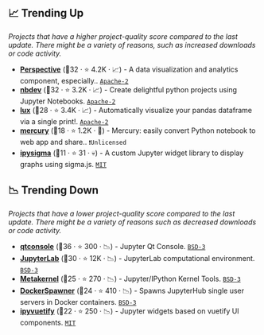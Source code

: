 ## 📈 Trending Up

_Projects that have a higher project-quality score compared to the last update. There might be a variety of reasons, such as increased downloads or code activity._

- <b><a href="https://github.com/finos/perspective">Perspective</a></b> (🥇32 ·  ⭐ 4.2K · 📈) - A data visualization and analytics component, especially.. <code><a href="http://bit.ly/3nYMfla">Apache-2</a></code>
- <b><a href="https://github.com/fastai/nbdev">nbdev</a></b> (🥈32 ·  ⭐ 3.2K · 📈) - Create delightful python projects using Jupyter Notebooks. <code><a href="http://bit.ly/3nYMfla">Apache-2</a></code>
- <b><a href="https://github.com/lux-org/lux">lux</a></b> (🥈28 ·  ⭐ 3.4K · 📈) - Automatically visualize your pandas dataframe via a single print!. <code><a href="http://bit.ly/3nYMfla">Apache-2</a></code>
- <b><a href="https://github.com/mljar/mercury">mercury</a></b> (🥉18 ·  ⭐ 1.2K · 🐣) - Mercury: easily convert Python notebook to web app and share.. <code>❗Unlicensed</code>
- <b><a href="https://github.com/Yomguithereal/ipysigma">ipysigma</a></b> (🥉11 ·  ⭐ 31 · 💀) - A custom Jupyter widget library to display graphs using sigma.js. <code><a href="http://bit.ly/34MBwT8">MIT</a></code>

## 📉 Trending Down

_Projects that have a lower project-quality score compared to the last update. There might be a variety of reasons such as decreased downloads or code activity._

- <b><a href="https://github.com/jupyter/qtconsole">qtconsole</a></b> (🥇36 ·  ⭐ 300 · 📉) - Jupyter Qt Console. <code><a href="http://bit.ly/3aKzpTv">BSD-3</a></code>
- <b><a href="https://github.com/jupyterlab/jupyterlab">JupyterLab</a></b> (🥈30 ·  ⭐ 12K · 📉) - JupyterLab computational environment. <code><a href="http://bit.ly/3aKzpTv">BSD-3</a></code>
- <b><a href="https://github.com/Calysto/metakernel">Metakernel</a></b> (🥇25 ·  ⭐ 270 · 📉) - Jupyter/IPython Kernel Tools. <code><a href="http://bit.ly/3aKzpTv">BSD-3</a></code>
- <b><a href="https://github.com/jupyterhub/dockerspawner">DockerSpawner</a></b> (🥈24 ·  ⭐ 410 · 📉) - Spawns JupyterHub single user servers in Docker containers. <code><a href="http://bit.ly/3aKzpTv">BSD-3</a></code>
- <b><a href="https://github.com/widgetti/ipyvuetify">ipyvuetify</a></b> (🥉22 ·  ⭐ 250 · 📉) - Jupyter widgets based on vuetify UI components. <code><a href="http://bit.ly/34MBwT8">MIT</a></code>

